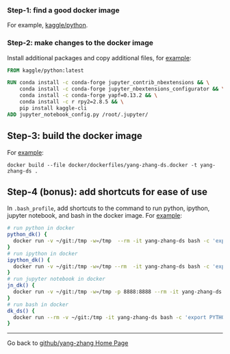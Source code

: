 ### Step-1: find a good docker image
For example, [kaggle/python](https://github.com/Kaggle/docker-python).

### Step-2: make changes to the docker image
Install additional packages and copy additional files, for [example](https://github.com/yang-zhang/ds-env/blob/master/docker/dockerfiles/yang-zhang-ds.docker):
```dockerfile
FROM kaggle/python:latest

RUN conda install -c conda-forge jupyter_contrib_nbextensions && \
    conda install -c conda-forge jupyter_nbextensions_configurator && \
    conda install -c conda-forge yapf=0.13.2 && \
    conda install -c r rpy2=2.8.5 && \
    pip install kaggle-cli
ADD jupyter_notebook_config.py /root/.jupyter/
```

## Step-3: build the docker image 
For [example](https://github.com/yang-zhang/ds-env/blob/master/setup_docker.md):
```
docker build --file docker/dockerfiles/yang-zhang-ds.docker -t yang-zhang-ds .
```

## Step-4 (bonus): add shortcuts for ease of use
In `.bash_profile`, add shortcuts to the command to run python, ipython, jupyter notebook, and bash in the docker image. For [example](https://github.com/yang-zhang/ds-env/blob/master/setup_docker.md):
```bash
# run python in docker
python_dk() {
  docker run -v ~/git:/tmp -w=/tmp  --rm -it yang-zhang-ds bash -c 'export PYTHONPATH=$PYTHONPATH:/tmp/ds-utils:/tmp/secrets; python "$@"'
}
# run ipython in docker
ipython_dk() {
  docker run -v ~/git:/tmp -w=/tmp --rm  -it yang-zhang-ds bash -c 'export PYTHONPATH=$PYTHONPATH:/tmp/ds-utils:/tmp/secrets; ipython'
}
# run jupyter notebook in docker
jn_dk() {
  docker run -v ~/git:/tmp -w=/tmp -p 8888:8888 --rm -it yang-zhang-ds bash -c 'export PYTHONPATH=$PYTHONPATH:/tmp/ds-utils:/tmp/secrets; jupyter notebook --no-browser --ip="0.0.0.0" --notebook-dir=/tmp' 
}
# run bash in docker
dk_ds() {
  docker run --rm -v ~/git:/tmp -it yang-zhang-ds bash -c 'export PYTHONPATH=$PYTHONPATH:/tmp/ds-utils:/tmp/secrets; bash'
}
```

---
Go back to [github/yang-zhang Home Page](https://yang-zhang.github.io/)
